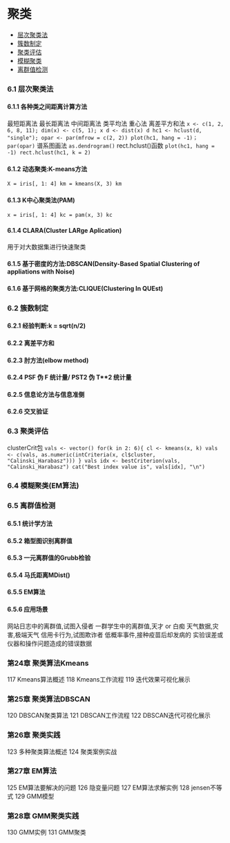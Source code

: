 # 聚类

+ [层次聚类法](#6.1-层次聚类法)
+ [簇数制定](#6.2-簇数制定)
+ [聚类评估](#6.3-聚类评估)
+ [模糊聚类](#6.4-模糊聚类(em算法))
+ [离群值检测](#6.5-离群值检测)

### 6.1 层次聚类法

#### 6.1.1 各种类之间距离计算方法
最短距离法
最长距离法
中间距离法
类平均法
重心法
离差平方和法
`
x <- c(1, 2, 6, 8, 11); dim(x) <- c(5, 1);
x
d <- dist(x)
d
hc1 <- hclust(d, "single");
opar <- par(mfrow = c(2, 2))
plot(hc1, hang = -1)；
par(opar)
`
谱系图画法
`
as.dendrogram()
`
rect.hclust()函数
`
plot(hc1, hang = -1)
rect.hclust(hc1, k = 2)
`
#### 6.1.2 动态聚类:K-means方法
`
X = iris[, 1: 4]
km = kmeans(X, 3)
km
`
#### 6.1.3 K中心聚类法(PAM)
`
x = iris[, 1: 4]
kc = pam(x, 3)
kc
`
#### 6.1.4 CLARA(Cluster LARge Aplication)
用于对大数据集进行快速聚类

#### 6.1.5 基于密度的方法:DBSCAN(Density-Based Spatial Clustering of appliations with Noise)

#### 6.1.6 基于网格的聚类方法:CLIQUE(Clustering In QUEst)

### 6.2 簇数制定

#### 6.2.1 经验判断:k = sqrt(n/2)

#### 6.2.2 离差平方和

#### 6.2.3 肘方法(elbow method)

#### 6.2.4 PSF 伪 F 统计量/ PST2 伪 T**2 统计量

#### 6.2.5 信息论方法与信息准侧

#### 6.2.6 交叉验证

### 6.3 聚类评估
clusterCrit包
`
vals <- vector()
for(k in 2: 6){
	cl <- kmeans(x, k)
	vals <- c(vals, as.numeric(intCriteria(x, cl$cluster, "Calinski_Harabasz")))
}
vals
idx <- bestCriterion(vals, "Calinski_Harabasz")
cat("Best index value is", vals[idx], "\n")
`
### 6.4 模糊聚类(EM算法)

### 6.5 离群值检测

#### 6.5.1 统计学方法

#### 6.5.2 箱型图识别离群值

#### 6.5.3 一元离群值的Grubb检验

#### 6.5.4 马氏距离MDist()

#### 6.5.5 EM算法

#### 6.5.6 应用场景
网站日志中的离群值,试图入侵者
一群学生中的离群值,天才 or 白痴
天气数据,灾害,极端天气
信用卡行为,试图欺诈者
低概率事件,接种疫苗后却发病的
实验误差或仪器和操作问题造成的错误数据

### 第24章 聚类算法Kmeans
117 Kmeans算法概述
118 Kmeans工作流程
119 迭代效果可视化展示

### 第25章 聚类算法DBSCAN
120 DBSCAN聚类算法
121 DBSCAN工作流程
122 DBSCAN迭代可视化展示

### 第26章 聚类实践
123 多种聚类算法概述
124 聚类案例实战

### 第27章 EM算法
125 EM算法要解决的问题
126 隐变量问题
127 EM算法求解实例
128 jensen不等式
129 GMM模型

### 第28章 GMM聚类实践
130 GMM实例
131 GMM聚类